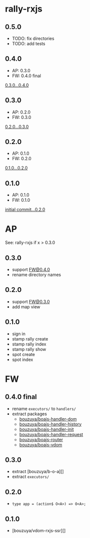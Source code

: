 # rally-rxjs

## 0.5.0

- TODO: fix directories
- TODO: add tests

## 0.4.0

- AP: 0.3.0
- FW: 0.4.0 final

[0.3.0...0.4.0](https://github.com/bouzuya/rally-rxjs/compare/0.3.0...0.4.0)

## 0.3.0

- AP: 0.2.0
- FW: 0.3.0

[0.2.0...0.3.0](https://github.com/bouzuya/rally-rxjs/compare/0.2.0...0.3.0)

## 0.2.0

- AP: 0.1.0
- FW: 0.2.0

[0.1.0...0.2.0](https://github.com/bouzuya/rally-rxjs/compare/0.1.0...0.2.0)

## 0.1.0

- AP: 0.1.0
- FW: 0.1.0

[initial commit...0.2.0](https://github.com/bouzuya/rally-rxjs/compare/8c4e87420ffd455bfac2a68dca24677a1e35590d...0.1.0)

# AP

See: rally-rxjs if x > 0.3.0

## 0.3.0

- support FW@0.4.0
- rename directory names

## 0.2.0

- support FW@0.3.0
- add map view

## 0.1.0

- sign in
- stamp rally create
- stamp rally index
- stamp rally show
- spot create
- spot index

# FW

## 0.4.0 final

- rename `executors/` to `handlers/`
- extract packages
    - [bouzuya/boajs-handler-dom][]
    - [bouzuya/boajs-handler-history][]
    - [bouzuya/boajs-handler-init][]
    - [bouzuya/boajs-handler-request][]
    - [bouzuya/boajs-router][]
    - [bouzuya/boajs-vdom][]

[bouzuya/boajs-handler-dom]: https://github.com/bouzuya/boajs-handler-dom
[bouzuya/boajs-handler-history]: https://github.com/bouzuya/boajs-handler-history
[bouzuya/boajs-handler-init]: https://github.com/bouzuya/boajs-handler-init
[bouzuya/boajs-handler-request]: https://github.com/bouzuya/boajs-handler-request
[bouzuya/boajs-router]: https://github.com/bouzuya/boajs-router
[bouzuya/boajs-vdom]: https://github.com/bouzuya/boajs-vdom

## 0.3.0

- extract [bouzuya/b-o-a][]
- extract `executors/`

## 0.2.0

- `type app = (action$ O<A>) => O<A>;`

## 0.1.0

- [bouzuya/vdom-rxjs-ssr][]
